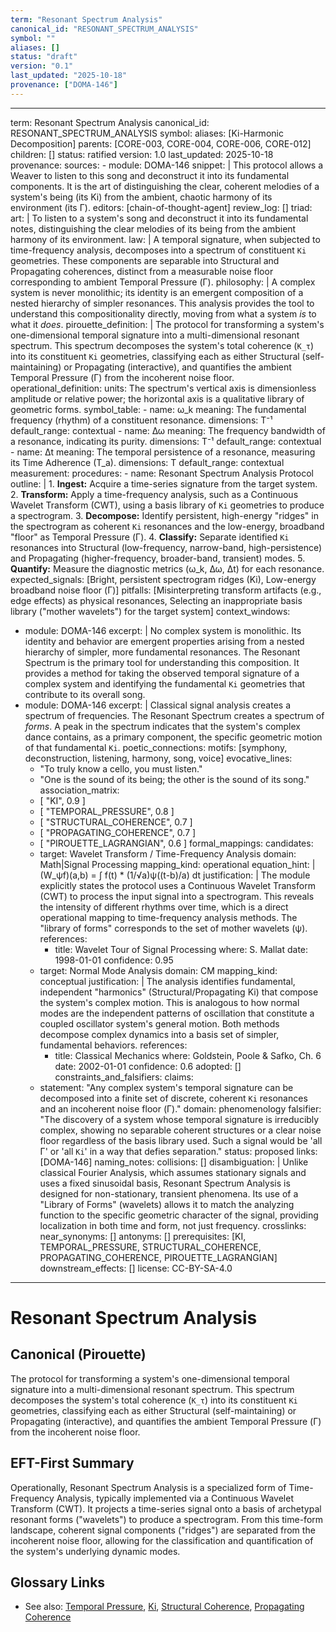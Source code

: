 ```yaml
---
term: "Resonant Spectrum Analysis"
canonical_id: "RESONANT_SPECTRUM_ANALYSIS"
symbol: ""
aliases: []
status: "draft"
version: "0.1"
last_updated: "2025-10-18"
provenance: ["DOMA-146"]
---
```


---
term: Resonant Spectrum Analysis
canonical_id: RESONANT_SPECTRUM_ANALYSIS
symbol: 
aliases: [Ki-Harmonic Decomposition]
parents: [CORE-003, CORE-004, CORE-006, CORE-012]
children: []
status: ratified
version: 1.0
last_updated: 2025-10-18
provenance:
  sources:
    - module: DOMA-146
      snippet: |
        This protocol allows a Weaver to listen to this song and deconstruct it into its fundamental components. It is the art of distinguishing the clear, coherent melodies of a system's being (its Ki) from the ambient, chaotic harmony of its environment (its Γ).
  editors: [chain-of-thought-agent]
  review_log: []
triad:
  art: |
    To listen to a system's song and deconstruct it into its fundamental notes, distinguishing the clear melodies of its being from the ambient harmony of its environment.
  law: |
    A temporal signature, when subjected to time-frequency analysis, decomposes into a spectrum of constituent `Ki` geometries. These components are separable into Structural and Propagating coherences, distinct from a measurable noise floor corresponding to ambient Temporal Pressure (Γ).
  philosophy: |
    A complex system is never monolithic; its identity is an emergent composition of a nested hierarchy of simpler resonances. This analysis provides the tool to understand this compositionality directly, moving from what a system *is* to what it *does*.
pirouette_definition: |
  The protocol for transforming a system's one-dimensional temporal signature into a multi-dimensional resonant spectrum. This spectrum decomposes the system's total coherence (`K_τ`) into its constituent `Ki` geometries, classifying each as either Structural (self-maintaining) or Propagating (interactive), and quantifies the ambient Temporal Pressure (Γ) from the incoherent noise floor.
operational_definition:
  units: The spectrum's vertical axis is dimensionless amplitude or relative power; the horizontal axis is a qualitative library of geometric forms.
  symbol_table:
    - name: ω_k
      meaning: The fundamental frequency (rhythm) of a constituent resonance.
      dimensions: T⁻¹
      default_range: contextual
    - name: Δω
      meaning: The frequency bandwidth of a resonance, indicating its purity.
      dimensions: T⁻¹
      default_range: contextual
    - name: Δt
      meaning: The temporal persistence of a resonance, measuring its Time Adherence (T_a).
      dimensions: T
      default_range: contextual
  measurement:
    procedures:
      - name: Resonant Spectrum Analysis Protocol
        outline: |
          1. **Ingest:** Acquire a time-series signature from the target system.
          2. **Transform:** Apply a time-frequency analysis, such as a Continuous Wavelet Transform (CWT), using a basis library of `Ki` geometries to produce a spectrogram.
          3. **Decompose:** Identify persistent, high-energy "ridges" in the spectrogram as coherent `Ki` resonances and the low-energy, broadband "floor" as Temporal Pressure (Γ).
          4. **Classify:** Separate identified `Ki` resonances into Structural (low-frequency, narrow-band, high-persistence) and Propagating (higher-frequency, broader-band, transient) modes.
          5. **Quantify:** Measure the diagnostic metrics (ω_k, Δω, Δt) for each resonance.
        expected_signals: [Bright, persistent spectrogram ridges (Ki), Low-energy broadband noise floor (Γ)]
        pitfalls: [Misinterpreting transform artifacts (e.g., edge effects) as physical resonances, Selecting an inappropriate basis library ("mother wavelets") for the target system]
context_windows:
  - module: DOMA-146
    excerpt: |
      No complex system is monolithic. Its identity and behavior are emergent properties arising from a nested hierarchy of simpler, more fundamental resonances. The Resonant Spectrum is the primary tool for understanding this composition. It provides a method for taking the observed temporal signature of a complex system and identifying the fundamental `Ki` geometries that contribute to its overall song.
  - module: DOMA-146
    excerpt: |
      Classical signal analysis creates a spectrum of frequencies. The Resonant Spectrum creates a spectrum of *forms*. A peak in the spectrum indicates that the system's complex dance contains, as a primary component, the specific geometric motion of that fundamental `Ki`.
poetic_connections:
  motifs: [symphony, deconstruction, listening, harmony, song, voice]
  evocative_lines:
    - "To truly know a cello, you must listen."
    - "One is the sound of its being; the other is the sound of its song."
  association_matrix:
    - [ "KI", 0.9 ]
    - [ "TEMPORAL_PRESSURE", 0.8 ]
    - [ "STRUCTURAL_COHERENCE", 0.7 ]
    - [ "PROPAGATING_COHERENCE", 0.7 ]
    - [ "PIROUETTE_LAGRANGIAN", 0.6 ]
formal_mappings:
  candidates:
    - target: Wavelet Transform / Time-Frequency Analysis
      domain: Math|Signal Processing
      mapping_kind: operational
      equation_hint: |
        (W_ψf)(a,b) = ∫ f(t) * (1/√a)ψ((t-b)/a) dt
      justification: |
        The module explicitly states the protocol uses a Continuous Wavelet Transform (CWT) to process the input signal into a spectrogram. This reveals the intensity of different rhythms over time, which is a direct operational mapping to time-frequency analysis methods. The "library of forms" corresponds to the set of mother wavelets (ψ).
      references:
        - title: Wavelet Tour of Signal Processing
          where: S. Mallat
          date: 1998-01-01
      confidence: 0.95
    - target: Normal Mode Analysis
      domain: CM
      mapping_kind: conceptual
      justification: |
        The analysis identifies fundamental, independent "harmonics" (Structural/Propagating Ki) that compose the system's complex motion. This is analogous to how normal modes are the independent patterns of oscillation that constitute a coupled oscillator system's general motion. Both methods decompose complex dynamics into a basis set of simpler, fundamental behaviors.
      references:
        - title: Classical Mechanics
          where: Goldstein, Poole & Safko, Ch. 6
          date: 2002-01-01
      confidence: 0.6
  adopted: []
constraints_and_falsifiers:
  claims:
    - statement: "Any complex system's temporal signature can be decomposed into a finite set of discrete, coherent `Ki` resonances and an incoherent noise floor (Γ)."
      domain: phenomenology
      falsifier: "The discovery of a system whose temporal signature is irreducibly complex, showing no separable coherent structures or a clear noise floor regardless of the basis library used. Such a signal would be 'all Γ' or 'all `Ki`' in a way that defies separation."
      status: proposed
      links: [DOMA-146]
naming_notes:
  collisions: []
  disambiguation: |
    Unlike classical Fourier Analysis, which assumes stationary signals and uses a fixed sinusoidal basis, Resonant Spectrum Analysis is designed for non-stationary, transient phenomena. Its use of a "Library of Forms" (wavelets) allows it to match the analyzing function to the specific geometric character of the signal, providing localization in both time and form, not just frequency.
crosslinks:
  near_synonyms: []
  antonyms: []
  prerequisites: [KI, TEMPORAL_PRESSURE, STRUCTURAL_COHERENCE, PROPAGATING_COHERENCE, PIROUETTE_LAGRANGIAN]
  downstream_effects: []
license: CC-BY-SA-4.0
---

# Resonant Spectrum Analysis

## Canonical (Pirouette)
The protocol for transforming a system's one-dimensional temporal signature into a multi-dimensional resonant spectrum. This spectrum decomposes the system's total coherence (`K_τ`) into its constituent `Ki` geometries, classifying each as either Structural (self-maintaining) or Propagating (interactive), and quantifies the ambient Temporal Pressure (Γ) from the incoherent noise floor.

## EFT-First Summary
Operationally, Resonant Spectrum Analysis is a specialized form of Time-Frequency Analysis, typically implemented via a Continuous Wavelet Transform (CWT). It projects a time-series signal onto a basis of archetypal resonant forms ("wavelets") to produce a spectrogram. From this time-form landscape, coherent signal components ("ridges") are separated from the incoherent noise floor, allowing for the classification and quantification of the system's underlying dynamic modes.

## Glossary Links
- See also: [Temporal Pressure](link), [Ki](link), [Structural Coherence](link), [Propagating Coherence](link)